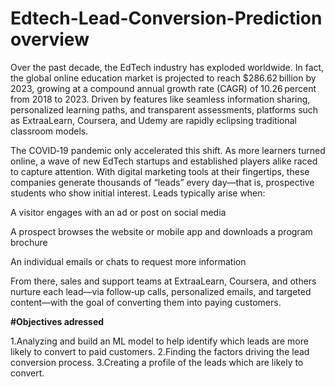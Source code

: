 # Edtech-Lead-Conversion-Prediction overview
Over the past decade, the EdTech industry has exploded worldwide. In fact, the global online education market is projected to reach $286.62 billion by 2023, growing at a compound annual growth rate (CAGR) of 10.26 percent from 2018 to 2023. Driven by features like seamless information sharing, personalized learning paths, and transparent assessments, platforms such as ExtraaLearn, Coursera, and Udemy are rapidly eclipsing traditional classroom models.

The COVID‑19 pandemic only accelerated this shift. As more learners turned online, a wave of new EdTech startups and established players alike raced to capture attention. With digital marketing tools at their fingertips, these companies generate thousands of “leads” every day—that is, prospective students who show initial interest. Leads typically arise when:

A visitor engages with an ad or post on social media

A prospect browses the website or mobile app and downloads a program brochure

An individual emails or chats to request more information

From there, sales and support teams at ExtraaLearn, Coursera, and others nurture each lead—via follow‑up calls, personalized emails, and targeted content—with the goal of converting them into paying customers.

**#Objectives adressed**

1.Analyzing and build an ML model to help identify which leads are more likely to convert to paid customers.
2.Finding the factors driving the lead conversion process.
3.Creating a profile of the leads which are likely to convert.
